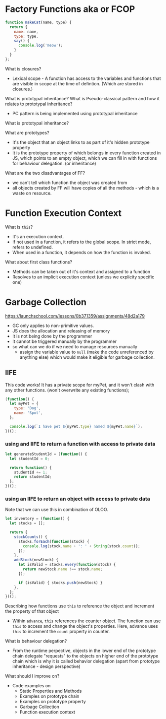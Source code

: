# Factory Functions aka or FCOP

```jsx
function makeCat(name, type) {
  return {
    name: name,
    type: type,
    say() {
      console.log('meow');
    }
  }
};
```
What is closures?
- Lexical scope - A function has access to the variables and functions that are visible in scope at the time of defintion. (Which are stored in closures.)

What is prototypal inheritance? What is Pseudo-classical pattern and how it relates to prototypal inheritance? 
- PC pattern is being implemented using prototypal inheritance

What is prototypal inheritance? 

What are prototypes? 
- It's the object that an object links to as part of it's hidden prototype property
- It is the prototype property of which belongs in every function created in JS, which points to an empty object, which we can fill in with functions for behaviour delegation. (or inheritance)


What are the two disadvantages of FF? 
- we can't tell which function the object was created from
- all objects created by FF will have copies of all the methods - which is a waste on resource.

# Function Execution Context

What is `this`?
- It's an execution context. 
- If not used in a function, it refers to the global scope. In strict mode, refers to undefined. 
- When used in a function, it depends on how the function is invoked. 

What about first class functions?
- Methods can be taken out of it's context and assigned to a function
- Resolves to an implicit execution context (unless we explicity specific one)

# Garbage Collection
https://launchschool.com/lessons/0b371359/assignments/48d2a179

- GC only applies to non-primitive values.
- JS does the allocation and releasing of memory
- It is not being done by the programmer
- It cannot be triggered manually by the programmer
- so what can we do if we need to manage resources manually
  - assign the variable value to `null` (make the code unreferenced by anything else) which would make it eligible for garbage collection.

## IIFE

This code works! It has a private scope for myPet, and it won't clash  with any other functions. (won't overwrite any existing functions);

```js
(function() {
  let myPet = {
    type: 'Dog',
    name: 'Spot',
  };

  console.log(`I have pet ${myPet.type} named ${myPet.name}`);
})();
```
### using and IIFE to return a function with access to private data

```jsx
let generateStudentId = (function() {
  let studentId = 0;

  return function() {
    studentId += 1;
    return studentId;
  };
})();
```
### using an IIFE to return an object with access to private data

Note that we can use this in combination of OLOO. 

```jsx
let inventory = (function() {
  let stocks = [];

  return {
    stockCounts() {
      stocks.forEach(function(stock) {
        console.log(stock.name + ': ' + String(stock.count));
      });
    },
    addStock(newStock) {
      let isValid = stocks.every(function(stock) {
        return newStock.name !== stock.name;
      });

      if (isValid) { stocks.push(newStock) }
    },
  };
})();
```

Describing how functions use `this` to reference the object and increment the property of that object 
- Within `advance`, `this` references the counter object. The function can use `this` to access and change the object's properties. Here, advance uses `this` to increment the `count` property in counter.

What is behaviour delegation? 
- From the runtime perpective, objects in the lower end of the prototype chain delegate "requests" to the objects on higher end of the prototype chain which is why it is called behavior delegation (apart from prototype inheritance - design perspective)



What should I improve on? 
- Code examples on
  - Static Properties and Methods
  - Examples on prototype chain
  - Examples on prototype property
  - Garbage Collection
  - Function execution context
  